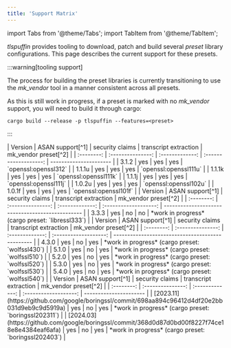 ```yaml
---
title: 'Support Matrix'
---
```


import Tabs from '@theme/Tabs';
import TabItem from '@theme/TabItem';

*tlspuffin* provides tooling to download, patch and build several *preset* library configurations.
This page describes the current support for these presets.

:::warning[tooling support]

The process for building the preset libraries is currently transitioning to use the *mk_vendor* tool
in a manner consistent across all presets.

As this is still work in progress, if a preset is marked with no *mk_vendor* support, you will need to build it through cargo:
```
cargo build --release -p tlspuffin --features=<preset>
```

:::

<Tabs>

  <TabItem value="openssl" label="OpenSSL" default>
    | Version    | ASAN support[^1]  | security claims | transcript extraction | mk_vendor preset[^2]   |
    | :--------: | :---------------: | :-------------: | :-------------------: | ---------------------- |
    | 3.1.2      | yes               | yes             | yes                   | `openssl:openssl312`   |
    | 1.1.1u     | yes               | yes             | yes                   | `openssl:openssl111u`  |
    | 1.1.1k     | yes               | yes             | yes                   | `openssl:openssl111k`  |
    | 1.1.1j     | yes               | yes             | yes                   | `openssl:openssl111j`  |
    | 1.0.2u     | yes               | yes             | yes                   | `openssl:openssl102u`  |
    | 1.0.1f     | yes               | yes             | yes                   | `openssl:openssl101f`  |
  </TabItem>

  <TabItem value="libressl" label="LibreSSL">
    | Version    | ASAN support[^1]  | security claims | transcript extraction | mk_vendor preset[^2]                             |
    | :--------: | :---------------: | :-------------: | :-------------------: | ------------------------------------------------ |
    | 3.3.3      | yes               | no              | no                    | *work in progress* (cargo preset: `libressl333`) |
  </TabItem>

  <TabItem value="wolfssl" label="wolfSSL">
    | Version    | ASAN support[^1]  | security claims | transcript extraction | mk_vendor preset[^2]                             |
    | :--------: | :---------------: | :-------------: | :-------------------: | ------------------------------------------------ |
    | 4.3.0      | yes               | no              | yes                   | *work in progress* (cargo preset: `wolfssl430`)  |
    | 5.1.0      | yes               | no              | yes                   | *work in progress* (cargo preset: `wolfssl510`)  |
    | 5.2.0      | yes               | no              | yes                   | *work in progress* (cargo preset: `wolfssl520`)  |
    | 5.3.0      | yes               | no              | yes                   | *work in progress* (cargo preset: `wolfssl530`)  |
    | 5.4.0      | yes               | no              | yes                   | *work in progress* (cargo preset: `wolfssl540`)  |
  </TabItem>

  <TabItem value="boringssl" label="BoringSSL">
    | Version    | ASAN support[^1]  | security claims | transcript extraction | mk_vendor preset[^2]   |
    | :--------: | :---------------: | :-------------: | :-------------------: | ---------------------- |
    | [2023.11](https://github.com/google/boringssl/commit/698aa894c96412d4df20e2bb031d9eb9c9d5919a)    | yes               | no              | yes                   | *work in progress* (cargo preset: `boringssl202311`) |
    | [2024.03](https://github.com/google/boringssl/commit/368d0d87d0bd00f8227f74ce18e8e4384eaf6afa)    | yes               | no              | yes                   | *work in progress* (cargo preset: `boringssl202403`) |
  </TabItem>

</Tabs>

[^1]: ASAN is available on platforms where *clang* has [support for ASAN](https://clang.llvm.org/docs/AddressSanitizer.html#supported-platforms)
[^2]: [*mk_vendor*](./mk_vendor) let you build a preset library independently of *tlspuffin*'s cargo-based build system, by running `./tools/mk_vendor make <preset>`